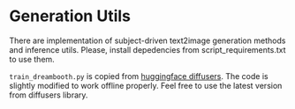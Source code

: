 # Generation Utils

There are implementation of subject-driven text2image generation methods and inference utils. Please, install depedencies from script_requirements.txt to use them. 

`train_dreambooth.py` is copied from [huggingface diffusers](https://github.com/huggingface/diffusers/blob/main/examples/dreambooth/train_dreambooth.py). The code is slightly modified to work offline properly. Feel free to use the latest version from diffusers library.